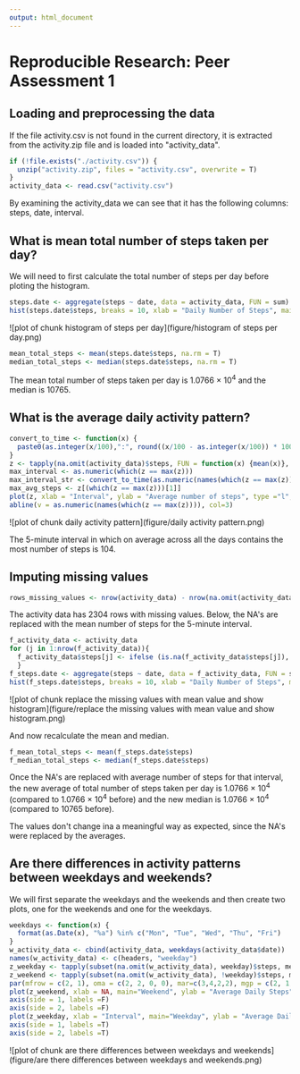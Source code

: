 ```yaml
---
output: html_document
---
```

# Reproducible Research: Peer Assessment 1


## Loading and preprocessing the data
If the file activity.csv is not found in the current directory, it is extracted from the activity.zip file and is loaded into "activity_data".


```r
if (!file.exists("./activity.csv")) {
  unzip("activity.zip", files = "activity.csv", overwrite = T)
}
activity_data <- read.csv("activity.csv")
```


By examining the activity_data we can see that it has the following columns: steps, date, interval.

## What is mean total number of steps taken per day?
We will need to first calculate the total number of steps per day before ploting the histogram.


```r
steps.date <- aggregate(steps ~ date, data = activity_data, FUN = sum)
hist(steps.date$steps, breaks = 10, xlab = "Daily Number of Steps", main = "Histogram of steps per day")
```

![plot of chunk histogram of steps per day](figure/histogram of steps per day.png) 


```r
mean_total_steps <- mean(steps.date$steps, na.rm = T)
median_total_steps <- median(steps.date$steps, na.rm = T)
```

The mean total number of steps taken per day is 1.0766 &times; 10<sup>4</sup> and the median is 10765.

## What is the average daily activity pattern?

```r
convert_to_time <- function(x) {
  paste0(as.integer(x/100),":", round((x/100 - as.integer(x/100)) * 100))
}
z <- tapply(na.omit(activity_data)$steps, FUN = function(x) {mean(x)}, INDEX = as.factor(na.omit(activity_data)$interval))
max_interval <- as.numeric(which(z == max(z)))
max_interval_str <- convert_to_time(as.numeric(names(which(z == max(z)))))
max_avg_steps <- z[(which(z == max(z)))[1]]
plot(z, xlab = "Interval", ylab = "Average number of steps", type ="l", x = levels(factor(na.omit(activity_data)$interval)))
abline(v = as.numeric(names(which(z == max(z)))), col=3)
```

![plot of chunk daily activity pattern](figure/daily activity pattern.png) 

The 5-minute interval in which on average across all the days contains the most number of steps is 104.

## Imputing missing values


```r
rows_missing_values <- nrow(activity_data) - nrow(na.omit(activity_data))
```

The activity data  has 2304 rows with missing values. Below, the NA's are replaced with the mean number of steps for the 5-minute interval.


```r
f_activity_data <- activity_data
for (j in 1:nrow(f_activity_data)){
  f_activity_data$steps[j] <- ifelse (is.na(f_activity_data$steps[j]), z[as.factor(f_activity_data$interval)][j], f_activity_data$steps[j])
  }
f_steps.date <- aggregate(steps ~ date, data = f_activity_data, FUN = sum)
hist(f_steps.date$steps, breaks = 10, xlab = "Daily Number of Steps", main = "Histogram of steps per day\nafter replacing NA\'s with the\naverage number of steps for that interval")
```

![plot of chunk replace the missing values with mean value and show histogram](figure/replace the missing values with mean value and show histogram.png) 

And now recalculate the mean and median.


```r
f_mean_total_steps <- mean(f_steps.date$steps)
f_median_total_steps <- median(f_steps.date$steps)
```

Once the NA's are replaced with average number of steps for that interval, the new average of total number of steps taken per day is 1.0766 &times; 10<sup>4</sup> (compared to 1.0766 &times; 10<sup>4</sup> before) and the new median is 1.0766 &times; 10<sup>4</sup> (compared to 10765 before).

The values don't change ina a meaningful way as expected, since the NA's were replaced by the averages.

## Are there differences in activity patterns between weekdays and weekends?

We will first separate the weekdays and the weekends and then create two plots, one for the weekends and one for the weekdays.


```r
weekdays <- function(x) {
  format(as.Date(x), "%a") %in% c("Mon", "Tue", "Wed", "Thu", "Fri")
}
w_activity_data <- cbind(activity_data, weekdays(activity_data$date))
names(w_activity_data) <- c(headers, "weekday")
z_weekday <- tapply(subset(na.omit(w_activity_data), weekday)$steps, mean, INDEX = as.factor(subset(na.omit(w_activity_data), weekday)$interval))
z_weekend <- tapply(subset(na.omit(w_activity_data), !weekday)$steps, mean, INDEX = as.factor(subset(na.omit(w_activity_data), !weekday)$interval))
par(mfrow = c(2, 1), oma = c(2, 2, 0, 0), mar=c(3,4,2,2), mgp = c(2, 1, 0), xpd = NA)
plot(z_weekend, xlab = NA, main="Weekend", ylab = "Average Daily Steps", type ="l", x = levels(factor(na.omit(w_activity_data)$interval)))
axis(side = 1, labels =F)
axis(side = 2, labels =F)
plot(z_weekday, xlab = "Interval", main="Weekday", ylab = "Average Daily Steps", type ="l", x = levels(factor(na.omit(w_activity_data)$interval)))
axis(side = 1, labels =T)
axis(side = 2, labels =T)
```

![plot of chunk are there differences between weekdays and weekends](figure/are there differences between weekdays and weekends.png) 
